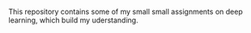 This repository contains some of my small small assignments on deep learning, which build my uderstanding.
